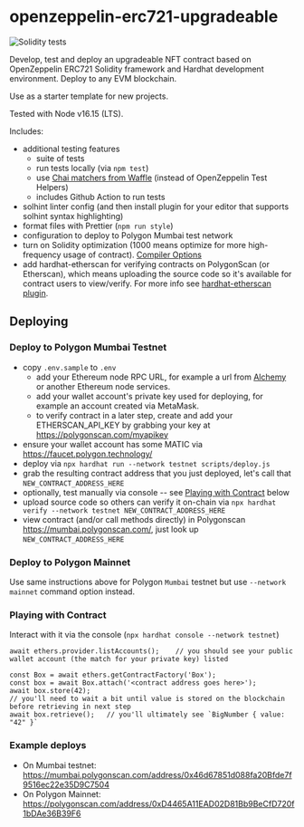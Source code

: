 # openzeppelin-erc721-upgradeable

![Solidity tests](https://github.com/briangershon/openzeppelin-erc721-upgradeable/actions/workflows/continuous-integration.yaml/badge.svg)

Develop, test and deploy an upgradeable NFT contract based on OpenZeppelin ERC721 Solidity framework and Hardhat development environment. Deploy to any EVM blockchain.

Use as a starter template for new projects.

Tested with Node v16.15 (LTS).

Includes:

-   additional testing features
    -   suite of tests
    -   run tests locally (via `npm test`)
    -   use [Chai matchers from Waffle](https://ethereum-waffle.readthedocs.io/en/latest/matchers.html) (instead of OpenZeppelin Test Helpers)
    -   includes Github Action to run tests
-   solhint linter config (and then install plugin for your editor that supports solhint syntax highlighting)
-   format files with Prettier (`npm run style`)
-   configuration to deploy to Polygon Mumbai test network
-   turn on Solidity optimization (1000 means optimize for more high-frequency usage of contract). [Compiler Options](https://docs.soliditylang.org/en/v0.7.2/using-the-compiler.html#input-description)
-   add hardhat-etherscan for verifying contracts on PolygonScan (or Etherscan), which means uploading the source code so it's available for contract users to view/verify. For more info see [hardhat-etherscan plugin](https://hardhat.org/plugins/nomiclabs-hardhat-etherscan.html).

## Deploying

### Deploy to Polygon Mumbai Testnet

-   copy `.env.sample` to `.env`
    -   add your Ethereum node RPC URL, for example a url from [Alchemy](https://www.alchemy.com/) or another Ethereum node services.
    -   add your wallet account's private key used for deploying, for example an account created via MetaMask.
    -   to verify contract in a later step, create and add your ETHERSCAN_API_KEY by grabbing your key at <https://polygonscan.com/myapikey>
-   ensure your wallet account has some MATIC via <https://faucet.polygon.technology/>
-   deploy via `npx hardhat run --network testnet scripts/deploy.js`
-   grab the resulting contract address that you just deployed, let's call that `NEW_CONTRACT_ADDRESS_HERE`
-   optionally, test manually via console -- see [Playing with Contract](#playing-with-contract) below
-   upload source code so others can verify it on-chain via `npx hardhat verify --network testnet NEW_CONTRACT_ADDRESS_HERE`
-   view contract (and/or call methods directly) in Polygonscan <https://mumbai.polygonscan.com/>, just look up `NEW_CONTRACT_ADDRESS_HERE`

### Deploy to Polygon Mainnet

Use same instructions above for Polygon `Mumbai` testnet but use `--network mainnet` command option instead.

<a id="playing-with-contract"></a>

### Playing with Contract

Interact with it via the console (`npx hardhat console --network testnet`)

```
await ethers.provider.listAccounts();    // you should see your public wallet account (the match for your private key) listed

const Box = await ethers.getContractFactory('Box');
const box = await Box.attach('<contract address goes here>');
await box.store(42);
// you'll need to wait a bit until value is stored on the blockchain before retrieving in next step
await box.retrieve();   // you'll ultimately see `BigNumber { value: "42" }`
```

### Example deploys

-   On Mumbai testnet: https://mumbai.polygonscan.com/address/0x46d67851d088fa20Bfde7f9516ec22e35D9C7504
-   On Polygon Mainnet: https://polygonscan.com/address/0xD4465A11EAD02D81Bb9BeCfD720f1bDAe36B39F6
